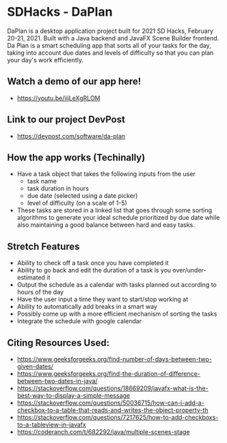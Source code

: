 # SDHacks - DaPlan
DaPlan is a desktop application project built for 2021 SD Hacks, February 20-21, 2021. Built with a Java backend and JavaFX Scene Builder frontend. Da Plan is a smart scheduling app that sorts all of your tasks for the day, taking into account due dates and levels of difficulty so that you can plan your day's work efficiently.

## Watch a demo of our app here!
- https://youtu.be/iijLeXgRLOM
 
## Link to our project DevPost
- https://devpost.com/software/da-plan

## How the app works (Techinally)
- Have a task object that takes the following inputs from the user
  - task name
  - task duration in hours 
  - due date (selected using a date picker)
  - level of difficulty (on a scale of 1-5)
- These tasks are stored in a linked list that goes through some sorting algorithms to generate your ideal schedule prioritized by due date while also maintaining a good balance between hard and easy tasks. 

## Stretch Features 
- Ability to check off a task once you have completed it 
- Ability to go back and edit the duration of a task is you over/under-estimated it
- Output the schedule as a calendar with tasks planned out according to hours of the day
- Have the user input a time they want to start/stop working at 
- Ability to automatically add breaks in a smart way 
- Possibly come up with a more efficient mechanism of sorting the tasks 
- Integrate the schedule with google calendar 
 

## Citing Resources Used:
- https://www.geeksforgeeks.org/find-number-of-days-between-two-given-dates/
- https://www.geeksforgeeks.org/find-the-duration-of-difference-between-two-dates-in-java/
- https://stackoverflow.com/questions/18669209/javafx-what-is-the-best-way-to-display-a-simple-message
- https://stackoverflow.com/questions/50036715/how-can-i-add-a-checkbox-to-a-table-that-reads-and-writes-the-object-property-th
- https://stackoverflow.com/questions/7217625/how-to-add-checkboxs-to-a-tableview-in-javafx
- https://coderanch.com/t/682292/java/multiple-scenes-stage
